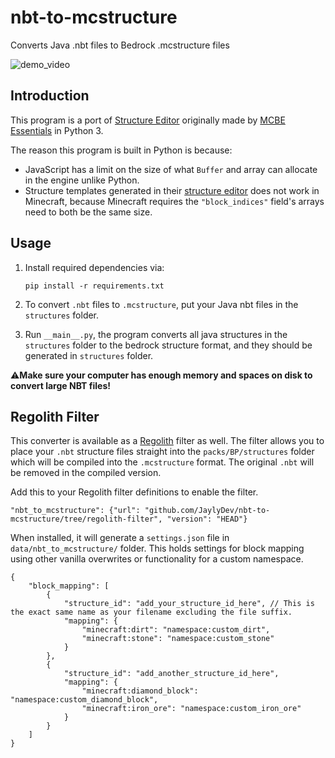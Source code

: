 # nbt-to-mcstructure
 Converts Java .nbt files to Bedrock .mcstructure files

![demo_video](./assets/demo_video.gif)

## Introduction

This program is a port of [Structure Editor](https://mcbe-essentials.github.io/structure-editor/) originally made by [MCBE Essentials](https://mcbe-essentials.github.io/) in Python 3.

The reason this program is built in Python is because:
- JavaScript has a limit on the size of what `Buffer` and array can allocate in the engine unlike Python.
- Structure templates generated in their [structure editor](https://mcbe-essentials.github.io/structure-editor/) does not work in Minecraft, because Minecraft requires the `"block_indices"` field's arrays need to both be the same size.

## Usage

1. Install required dependencies via:
    ```
    pip install -r requirements.txt
    ```

2. To convert `.nbt` files to `.mcstructure`, put your Java nbt files in the `structures` folder.

3. Run `__main__.py`, the program converts all java structures in the `structures` folder to the bedrock structure format, and they should be generated in `structures` folder.

⚠️**Make sure your computer has enough memory and spaces on disk to convert large NBT files!**

## Regolith Filter

This converter is available as a [Regolith](https://github.com/Bedrock-OSS/regolith) filter as well.
The filter allows you to place your `.nbt` structure files straight into the `packs/BP/structures` folder which will be compiled into the `.mcstructure` format. The original `.nbt` will be removed in the compiled version.

Add this to your Regolith filter definitions to enable the filter.

```jsonc
"nbt_to_mcstructure": {"url": "github.com/JaylyDev/nbt-to-mcstructure/tree/regolith-filter", "version": "HEAD"}
```

When installed, it will generate a `settings.json` file in `data/nbt_to_mcstructure/` folder. This holds settings for block mapping using other vanilla overwrites or functionality for a custom namespace.
```jsonc
{
    "block_mapping": [
        {
            "structure_id": "add_your_structure_id_here", // This is the exact same name as your filename excluding the file suffix.
            "mapping": {
                "minecraft:dirt": "namespace:custom_dirt",
                "minecraft:stone": "namespace:custom_stone"
            }
        },
        {
            "structure_id": "add_another_structure_id_here",
            "mapping": {
                "minecraft:diamond_block": "namespace:custom_diamond_block",
                "minecraft:iron_ore": "namespace:custom_iron_ore"
            }
        }
    ]
}
```